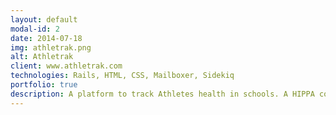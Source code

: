 ```yaml
---
layout: default
modal-id: 2
date: 2014-07-18
img: athletrak.png
alt: Athletrak
client: www.athletrak.com
technologies: Rails, HTML, CSS, Mailboxer, Sidekiq
portfolio: true
description: A platform to track Athletes health in schools. A HIPPA compliant application that is fully secured.
---
```

